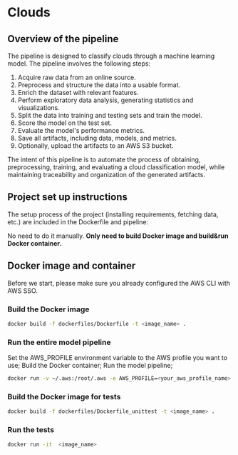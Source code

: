 # Clouds

## Overview of the pipeline

The pipeline is designed to classify clouds through a machine learning model. The pipeline involves the following steps:

1. Acquire raw data from an online source.
2. Preprocess and structure the data into a usable format.
3. Enrich the dataset with relevant features.
4. Perform exploratory data analysis, generating statistics and visualizations.
5. Split the data into training and testing sets and train the model.
6. Score the model on the test set.
7. Evaluate the model's performance metrics.
8. Save all artifacts, including data, models, and metrics.
9. Optionally, upload the artifacts to an AWS S3 bucket.

The intent of this pipeline is to automate the process of obtaining, preprocessing, training, and evaluating a cloud classification model, while maintaining traceability and organization of the generated artifacts.


## Project set up instructions
The setup process of the project (installing requirements, fetching data, etc.) are included in the Dockerfile and pipeline:

No need to do it manually. **Only need to build Docker image and build&run Docker container.**


## Docker image and container

Before we start, please make sure you already configured the AWS CLI with AWS SSO.

### Build the Docker image

```bash
docker build -f dockerfiles/Dockerfile -t <image_name> .
```

### Run the entire model pipeline

Set the AWS_PROFILE environment variable to the AWS profile you want to use; 
Build the Docker container; 
Run the model pipeline; 
```bash
docker run -v ~/.aws:/root/.aws -e AWS_PROFILE=<your_aws_profile_name> <image_name>
```

### Build the Docker image for tests

```bash
docker build -f dockerfiles/Dockerfile_unittest -t <image_name> .
```

### Run the tests

```bash
docker run -it  <image_name>
```





